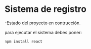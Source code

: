 <H1> Sistema de registro</H1>

-Estado del proyecto en contrucción.

para ejecutar el sistema debes poner:

```npm install react```
